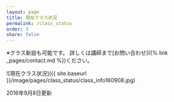 ```yaml
---
layout: page
title: 現在クラス状況
permalink: /class_status
order: 3
share: false
---
```


※クラス新設も可能です。 詳しくは講師まで[お問い合わせ]({% link _pages/contact.md %})ください。

![現在クラス状況]({{ site.baseurl }}/image/pages/class_status/class_info160908.jpg)

2016年9月8日更新